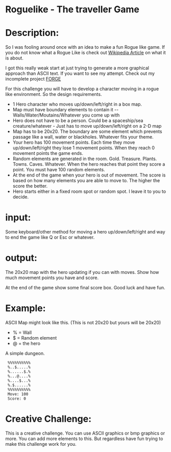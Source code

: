 # Roguelike - The traveller Game
<div class="md"><h1>Description:</h1>
<p>So I was fooling around once with an idea to make a fun Rogue like game. 
If you do not know what a Rogue Like is check out <a href="http://en.wikipedia.org/wiki/Roguelike">Wikipedia Article</a> on what it is about.</p>
<p>I got this really weak start at just trying to generate a more graphical approach than ASCII text. If you want to see my attempt. Check out my incomplete project <a href="http://coderd00d.com/Forge/index.html">FORGE</a></p>
<p>For this challenge you will have to develop a character moving in a rogue like environment. So the design requirements.</p>
<ul>
<li>1 Hero character who moves up/down/left/right in a box map.</li>
<li>Map must have boundary elements to contain it -- Walls/Water/Moutains/Whatever you come up with</li>
<li>Hero does not have to be a person. Could be a spaceship/sea creature/whatever - Just has to move up/down/left/right on a 2-D map</li>
<li>Map has to be 20x20. The boundary are some element which prevents passage like a wall, water or blackholes. Whatever fits your theme.</li>
<li>Your hero has 100 movement points. Each time they move up/down/left/right they lose 1 movement points. When they reach 0 movement points the game ends.</li>
<li>Random elements are generated in the room. Gold. Treasure. Plants. Towns. Caves. Whatever. When the hero reaches that point they score a point. You must have 100 random elements.</li>
<li>At the end of the game when your hero is out of movement. The score is based on how many elements you are able to move to. The higher the score the better.</li>
<li>Hero starts either in a fixed room spot or random spot. I leave it to you to decide.</li>
</ul>
<h1>input:</h1>
<p>Some keyboard/other method for moving a hero up/down/left/right and way to end the game like Q or Esc or whatever.</p>
<h1>output:</h1>
<p>The 20x20 map with the hero updating if you can with moves. Show how much movement points you have and score.</p>
<p>At the end of the game show some final score box. Good luck and have fun.</p>
<h1>Example:</h1>
<p>ASCII Map might look like this. (This is not 20x20 but yours will be 20x20) </p>
<ul>
<li>% = Wall</li>
<li>$ = Random element</li>
<li>@ = the hero</li>
</ul>
<p>A simple dungeon.</p>
<pre><code> %%%%%%%%%%
 %..$.....%
 %......$.%
 %...@....%
 %....$...%
 %.$......%
 %%%%%%%%%%
 Move: 100
 Score: 0
</code></pre>
<h1>Creative Challenge:</h1>
<p>This is a creative challenge. You can use ASCII graphics or bmp graphics or more. You can add more elements to this. But regardless have fun trying to make this challenge work for you.</p>
</div>
